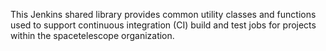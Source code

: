 This Jenkins shared library provides common utility classes and functions used to
support continuous integration (CI) build and test jobs for projects within the spacetelescope organization.



